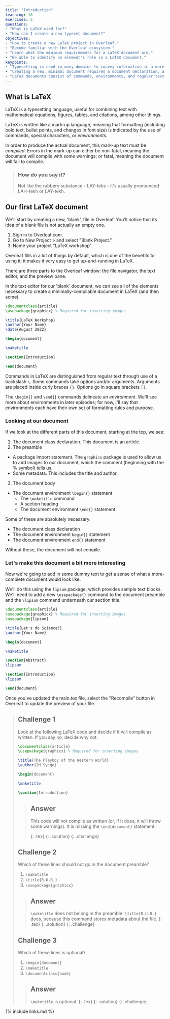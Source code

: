 ```yaml
---
title: "Introduction"
teaching: 10
exercises: 5
questions:
- "What is LaTeX used for?"
- "How can I create a new typeset document?"
objectives:
- "How to create a new LaTeX project in Overleaf."
- "Become familiar with the Overleaf ecosystem."
- "Learn what the minimum requirements for a LaTeX document are."
- "Be able to identify an element's role in a LaTeX document."
keypoints:
- "Typesetting is used in many domains to convey information in a more readable format."
- "Creating a new, minimal document requires a document declaration, a preamble, and a document body."
- "LaTeX documents consist of commands, environments, and regular text. Commands may take arguments and/or options."
---
```



## What is LaTeX
LaTeX is a typesetting language, useful for combining text with mathematical equations, figures, tables, and citations, among other things.

LaTeX is written like a mark-up language, meaning that formatting (including bold text, bullet points, and changes in font size) is indicated by the use of commands, special characters, or *environments*.

In order to produce the actual document, this mark-up text must be *compiled*. Errors in the mark-up can either be non-fatal, meaning the document will compile with some warnings; or fatal, meaning the document will fail to compile.

> ### How do you say it?
> Not like the rubbery substance - LAY-teks - it's usually pronounced LAH-tekh or LAY-tekh.

## Our first LaTeX document
We'll start by creating a new, 'blank', file in Overleaf. You'll notice that its idea of a blank file is not actually an empty one.

1. Sign in to Overleaf.com.
2. Go to New Project > and select "Blank Project."
3. Name your project "LaTeX workshop".

Overleaf fills in a lot of things by default, which is one of the benefits to using it; it makes it very easy to get up-and-running in LaTeX.

There are three parts to the Overleaf window: the file navigator, the text editor, and the preview pane.

In the text editor for our 'blank' document, we can see all of the elements necessary to create a minimally-compilable document in LaTeX (and then some).


```latex
\documentclass{article}
\usepackage{graphicx} % Required for inserting images

\title{LaTeX Workshop}
\author{Your Name}
\date{August 2022}

\begin{document}

\maketitle

\section{Introduction}

\end{document}

```

Commands in LaTeX are distinguished from regular text through use of a backslash `\`. Some commands take options and/or arguments. Arguments are placed inside curly braces `{}`. Options go in square brackets `[]`.

The `\begin{}` and `\end{}` commands delineate an *environment*. We'll see more about environments in later episodes; for now, I'll say that environments each have their own set of formatting rules and purpose.

### Looking at our document
If we look at the different parts of this document, starting at the top, we see:

1. The document class declaration. This document is an article.
2. The preamble
  * A package import statement. The `graphicx` package is used to allow us to add images to our document, which the comment (beginning with the % symbol) tells us.
  * Some metadata. This includes the title and author.
3. The document body
  * The document environment `\begin{}` statement
    * The `\maketitle` command
    * A section heading  
    * The document environment `\end{}` statement

Some of these are absolutely necessary:

* The document class declaration 
* The document environment `begin{}` statement
* The document environment `end{}` statement

Without these, the document will not compile.

### Let's make this document a bit more interesting
Now we're going to add in some dummy text to get a sense of what a more-complete document would look like.

We'll do this using the `lipsum` package, which provides sample text blocks. We'll need to add a new `\usepackage{}` command to the document preamble and the `\lipsum` command underneath our section title.


```latex
\documentclass{article}
\usepackage{graphicx} % Required for inserting images
\usepackage{lipsum}

\title{Let's do Science!}
\author{Your Name}

\begin{document}

\maketitle

\section{Abstract}
\lipsum

\section{Introduction}
\lipsum

\end{document}
```

Once you've updated the main.tex file, select the "Recompile" button in Overleaf to update the preview of your file.

> ## Challenge 1
>
> Look at the following LaTeX code and decide if it will compile as written.
> If you say no, decide why not.
>
> ```latex
> \documentclass{article}
> \usepackage{graphicx} % Required for inserting images
>
> \title{The Playboy of the Western World}
> \author{JM Synge}
>
> \begin{document}
>
> \maketitle
>
> \section{Introduction}
>
> ```
> > ## Answer
> >
> > This code will not compile as written (or, if it does, it will throw
> > some warnings). It is missing the `\end{document}` statement.
> >
> > {: .tex}
> {: .solution}
{: .challenge}
>
>
> ## Challenge 2
>
> Which of these lines should not go in the document preamble?
>
> 1. `\maketitle`
> 1. `\title{R.U.R.}`
> 1. `\usepackage{graphicx}`
>
> > ## Answer
> >
> > `\maketitle` does not belong in the preamble. `\title{R.U.R.}` does,
> > because this command stores metadata about the file.
> > {: .tex}
> {: .solution}
{: .challenge}
>
> ## Challenge 3
>
> Which of these lines is optional?
>
> 1. `\begin{document}`
> 1. `\maketitle`
> 1. `\documentclass{book}`
>
> > ## Answer
> >
> > `\maketitle` is optional.
> > {: .tex}
> {: .solution}
{: .challenge}

{% include links.md %}
